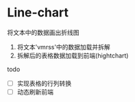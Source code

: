 # Line-chart
将文本中的数据画出折线图



1. 将文本'vmrss'中的数据加载并拆解
2. 拆解后的表格数据加载到前端(hightchart)

todo

- [ ] 实现表格的行列转换
- [ ] 动态刷新前端